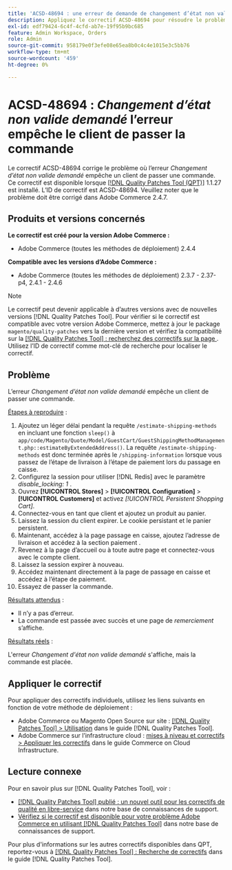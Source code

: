 ```yaml
---
title: 'ACSD-48694 : une erreur de demande de changement d’état non valide empêche le client de passer la commande'
description: Appliquez le correctif ACSD-48694 pour résoudre le problème Adobe Commerce où l’erreur *Changement d’état non valide demandé* empêche un client de passer une commande.
exl-id: edf79424-6c4f-4cfd-ab7e-19f95b9bc685
feature: Admin Workspace, Orders
role: Admin
source-git-commit: 958179e0f3efe08e65ea8b0c4c4e1015e3c5bb76
workflow-type: tm+mt
source-wordcount: '459'
ht-degree: 0%

---
```


# ACSD-48694 : *Changement d’état non valide demandé* l’erreur empêche le client de passer la commande

Le correctif ACSD-48694 corrige le problème où l’erreur *Changement d’état non valide demandé* empêche un client de passer une commande. Ce correctif est disponible lorsque [[!DNL Quality Patches Tool (QPT)]](/help/announcements/adobe-commerce-announcements/magento-quality-patches-released-new-tool-to-self-serve-quality-patches.md) 1.1.27 est installé. L’ID de correctif est ACSD-48694. Veuillez noter que le problème doit être corrigé dans Adobe Commerce 2.4.7.

## Produits et versions concernés

**Le correctif est créé pour la version Adobe Commerce :**

* Adobe Commerce (toutes les méthodes de déploiement) 2.4.4

**Compatible avec les versions d’Adobe Commerce :**

* Adobe Commerce (toutes les méthodes de déploiement) 2.3.7 - 2.37-p4, 2.4.1 - 2.4.6

>[!NOTE]
>
>Le correctif peut devenir applicable à d’autres versions avec de nouvelles versions [!DNL Quality Patches Tool]. Pour vérifier si le correctif est compatible avec votre version Adobe Commerce, mettez à jour le package `magento/quality-patches` vers la dernière version et vérifiez la compatibilité sur la [[!DNL Quality Patches Tool] : recherchez des correctifs sur la page ](https://experienceleague.adobe.com/tools/commerce-quality-patches/index.html?lang=fr). Utilisez l’ID de correctif comme mot-clé de recherche pour localiser le correctif.

## Problème

L’erreur *Changement d’état non valide demandé* empêche un client de passer une commande.

<u>Étapes à reproduire</u> :

1. Ajoutez un léger délai pendant la requête `/estimate-shipping-methods` en incluant une fonction `sleep()` à `app/code/Magento/Quote/Model/GuestCart/GuestShippingMethodManagement.php::estimateByExtendedAddress()`. La requête `/estimate-shipping-methods` est donc terminée après le `/shipping-information` lorsque vous passez de l’étape de livraison à l’étape de paiement lors du passage en caisse.
1. Configurez la session pour utiliser [!DNL Redis] avec le paramètre *disable_locking: 1* .
1. Ouvrez **[!UICONTROL Stores]** > **[!UICONTROL Configuration]** > **[!UICONTROL Customers]** et activez *[!UICONTROL Persistent Shopping Cart]*.
1. Connectez-vous en tant que client et ajoutez un produit au panier.
1. Laissez la session du client expirer. Le cookie persistant et le panier persistent.
1. Maintenant, accédez à la page passage en caisse, ajoutez l’adresse de livraison et accédez à la section paiement .
1. Revenez à la page d’accueil ou à toute autre page et connectez-vous avec le compte client.
1. Laissez la session expirer à nouveau.
1. Accédez maintenant directement à la page de passage en caisse et accédez à l’étape de paiement.
1. Essayez de passer la commande.

<u>Résultats attendus</u> :

* Il n’y a pas d’erreur.
* La commande est passée avec succès et une page de *remerciement* s’affiche.

<u>Résultats réels</u> :

L&#39;erreur *Changement d&#39;état non valide demandé* s&#39;affiche, mais la commande est placée.

## Appliquer le correctif

Pour appliquer des correctifs individuels, utilisez les liens suivants en fonction de votre méthode de déploiement :

* Adobe Commerce ou Magento Open Source sur site : [[!DNL Quality Patches Tool] > Utilisation](https://experienceleague.adobe.com/docs/commerce-operations/tools/quality-patches-tool/usage.html?lang=fr) dans le guide [!DNL Quality Patches Tool].
* Adobe Commerce sur l’infrastructure cloud : [mises à niveau et correctifs > Appliquer les correctifs](https://experienceleague.adobe.com/docs/commerce-cloud-service/user-guide/develop/upgrade/apply-patches.html?lang=fr) dans le guide Commerce on Cloud Infrastructure.

## Lecture connexe

Pour en savoir plus sur [!DNL Quality Patches Tool], voir :

* [[!DNL Quality Patches Tool] publié : un nouvel outil pour les correctifs de qualité en libre-service](/help/announcements/adobe-commerce-announcements/magento-quality-patches-released-new-tool-to-self-serve-quality-patches.md) dans notre base de connaissances de support.
* [Vérifiez si le correctif est disponible pour votre problème Adobe Commerce en utilisant  [!DNL Quality Patches Tool]](/help/support-tools/patches-available-in-qpt-tool/check-patch-for-magento-issue-with-magento-quality-patches.md) dans notre base de connaissances de support.

Pour plus d&#39;informations sur les autres correctifs disponibles dans QPT, reportez-vous à [[!DNL Quality Patches Tool] : Recherche de correctifs](https://experienceleague.adobe.com/tools/commerce-quality-patches/index.html?lang=fr) dans le guide [!DNL Quality Patches Tool].
